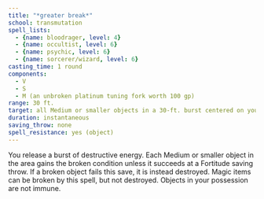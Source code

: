 ```yaml
---
title: "*greater break*"
school: transmutation
spell_lists:
  - {name: bloodrager, level: 4}
  - {name: occultist, level: 6}
  - {name: psychic, level: 6}
  - {name: sorcerer/wizard, level: 6}
casting_time: 1 round
components:
  - V
  - S
  - M (an unbroken platinum tuning fork worth 100 gp)
range: 30 ft.
target: all Medium or smaller objects in a 30-ft. burst centered on you
duration: instantaneous
saving_throw: none
spell_resistance: yes (object)
---
```


You release a burst of destructive energy. Each Medium or smaller object in the area gains the broken condition unless it succeeds at a Fortitude saving throw. If a broken object fails this save, it is instead destroyed. Magic items can be broken by this spell, but not destroyed. Objects in your possession are not immune.

